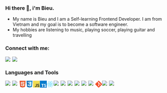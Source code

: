 ### Hi there 👋, i'm Bieu.

- My name is Bieu and I am a Self-learning Frontend Developer. I am from Vietnam and my goal is to become a software engineer.
- My hobbies are listening to music, playing soccer, playing guitar and travelling

### Connect with me:

[<img align="left" width="22px" src="https://img.icons8.com/color/344/linkedin.png"/>][LinkedIn]
[<img align="left" width="22px" src="https://img.icons8.com/fluency/344/gmail-new.png"/>][Gmail]

<br/>

### Languages and Tools

<img align="left" width="22px" src="https://img.icons8.com/color/344/webstorm.png"/>
<img align="left" width="22px" src="https://img.icons8.com/fluency/344/visual-studio-code-2019.png"/>
<img align="left" width="22px"  src="https://raw.githubusercontent.com/izumin5210/emojipack-for-devicon/master/png/html5.png"/>
<img align="left" width="22px" src="https://raw.githubusercontent.com/izumin5210/emojipack-for-devicon/master/png/css3.png"/>
<img align="left" width="22px" src="https://raw.githubusercontent.com/izumin5210/emojipack-for-devicon/master/png/javascript.png"/>
<img align="left" width="22px" src="https://raw.githubusercontent.com/github/explore/80688e429a7d4ef2fca1e82350fe8e3517d3494d/topics/typescript/typescript.png"/>
<img align="left" width="22px" src="https://raw.githubusercontent.com/izumin5210/emojipack-for-devicon/master/png/react.png"/>
<img align="left" width="22px" src="https://www.vectorlogo.zone/logos/supabase/supabase-icon.svg"/>
<img align="left" width="22px" src="https://img.icons8.com/color/344/tailwindcss.png"/>
<img align="left" width="22px" src="https://d2nir1j4sou8ez.cloudfront.net/wp-content/uploads/2021/12/nextjs-boilerplate-logo.png"/>
<img align="left" width="22px" src="https://cdn.jsdelivr.net/gh/vercel/commerce@5e529dca9646b642d7114f3c4bf4a1d8b95e9693/public/icon-192x192.png"/>
<img align="left" width="22px" src="https://upload.wikimedia.org/wikipedia/commons/thumb/f/f1/Vitejs-logo.svg/1039px-Vitejs-logo.svg.png"/>
<img align="left" width="22px" src="https://img.icons8.com/color/452/redux.png"/>
<img align="left" width="22px" src="https://raw.githubusercontent.com/izumin5210/emojipack-for-devicon/master/png/git.png"/>
<img align="left" width="22px" src="https://www.nicepng.com/png/full/52-520535_free-files-github-github-icon-png-white.png"/>
<img align="left" width="22px" src="https://img.icons8.com/color/344/firebase.png"/>


[Gmail]:tbieu.ung@gmail.com
[LinkedIn]: https://www.linkedin.com/in/bieu-ung-trieu-960b87244/

